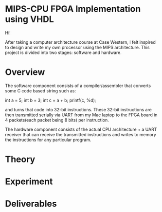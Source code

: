 # MIPS-CPU FPGA Implementation using VHDL

Hi!

After taking a computer architecture course at Case Western, I felt inspired to design and write my own processor using the MIPS architecture. This project is divided into two stages: software and hardware. 

# Overview

The software component consists of a compiler/assembler that converts some C code based string such as:

int a = 5;
int b = 3;
int c = a + b;
printf(c, %d);

and turns that code into 32-bit instructions. These 32-bit instructions are then transmitted serially via UART from my Mac laptop to the FPGA board in 4 packets(each packet being 8 bits) per instruction. 

The hardware component consists of the actual CPU architecture + a UART receiver that can receive the transmitted instructions and writes to memory the instructions for any particular program. 

# Theory

# Experiment

# Deliverables
